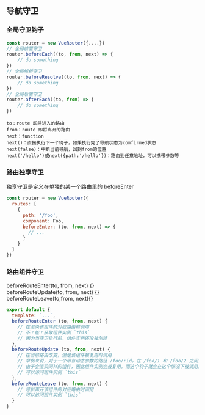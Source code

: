 ## 导航守卫

### 全局守卫钩子

```js
const router = new VueRouter({....})
// 全局前置守卫
router.beforeEach((to, from, next) => {
	// do something
})
// 全局解析守卫
router.beforeResolve((to, from, next) => {
	// do something
})
// 全局后置守卫
router.afterEach((to, from) => {
	// do something
})
```  
    to：route 即将进入的路由
	from：route 即将离开的路由
	next：function
    next()：直接执行下一个钩子，如果执行完了导航状态为comfirmed状态
	next(false)：中断当前导航，回到from的位置
	next('/hello')或next({path:'/hello'})：路由到任意地址，可以携带参数等

### 路由独享守卫
独享守卫是定义在单独的某一个路由里的 beforeEnter 

```js
const router = new VueRouter({
  routes: [
    {
      path: '/foo',
      component: Foo,
      beforeEnter: (to, from, next) => {
        // ...
      }
    }
  ]
})
```  
### 路由组件守卫

beforeRouteEnter(to, from, next) {}  
beforeRouteUpdate(to, from, next) {}  
beforeRouteLeave(to,from, next){}

```js
export default {
  template: `...`,
  beforeRouteEnter (to, from, next) {
    // 在渲染该组件的对应路由前调用
    // 不！能！获取组件实例 `this`
    // 因为当守卫执行前，组件实例还没被创建
  },
  beforeRouteUpdate (to, from, next) {
    // 在当前路由改变，但是该组件被复用时调用
    // 举例来说，对于一个带有动态参数的路径 /foo/:id，在 /foo/1 和 /foo/2 之间跳转的时候，
    // 由于会渲染同样的组件，因此组件实例会被复用。而这个钩子就会在这个情况下被调用。
    // 可以访问组件实例 `this`
  },
  beforeRouteLeave (to, from, next) {
    // 导航离开该组件的对应路由时调用
    // 可以访问组件实例 `this`
  }
}
``` 
